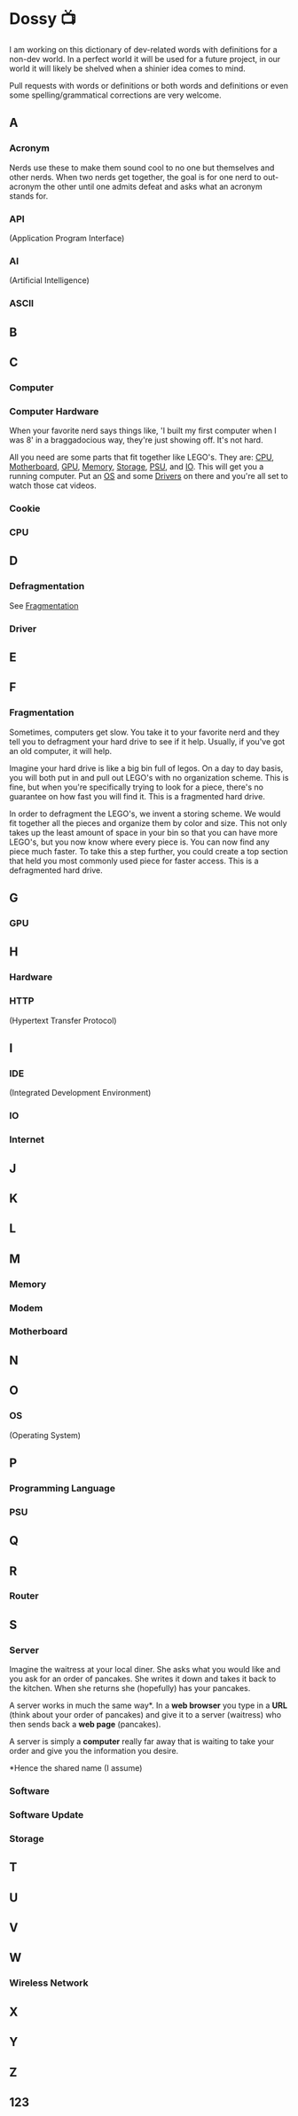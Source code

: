 # Dossy 📺
I am working on this dictionary of dev-related words with definitions for a non-dev world. In a perfect world it will be used for a future project, in our world it will likely be shelved when a shinier idea comes to mind.

Pull requests with words or definitions or both words and definitions or even some spelling/grammatical corrections are very welcome.


## A
### Acronym
Nerds use these to make them sound cool to no one but themselves and other nerds. When two nerds get together, the goal is for one nerd to out-acronym the other until one admits defeat and asks what an acronym stands for.

### API
(Application Program Interface)

### AI
(Artificial Intelligence)

### ASCII

## B

## C
### Computer

### Computer Hardware
When your favorite nerd says things like, 'I built my first computer when I was 8' in a braggadocious way, they're just showing off. It's not hard.

All you need are some parts that fit together like LEGO's. They are: [CPU](#CPU), [Motherboard](#Motherboard), [GPU](#GPU), [Memory](#Memory), [Storage](#Storage), [PSU](#PSU), and [IO](#IO). This will get you a running computer. Put an [OS](#OS) and some [Drivers](#Driver) on there and you're all set to watch those cat videos.

### Cookie

### CPU

## D
### Defragmentation
See [Fragmentation](#Fragmentation)

### Driver

## E

## F
### Fragmentation
Sometimes, computers get slow. You take it to your favorite nerd and they tell you to defragment your hard drive to see if it help. Usually, if you've got an old computer, it will help. 

Imagine your hard drive is like a big bin full of legos. On a day to day basis, you will both put in and pull out LEGO's with no organization scheme. This is fine, but when you're specifically trying to look for a piece, there's no guarantee on how fast you will find it. This is a fragmented hard drive.

In order to defragment the LEGO's, we invent a storing scheme. We would fit together all the pieces and organize them by color and size. This not only takes up the least amount of space in your bin so that you can have more LEGO's, but you now know where every piece is. You can now find any piece much faster. To take this a step further, you could create a top section that held you most commonly used piece for faster access. This is a defragmented hard drive.

## G
### GPU

## H
### Hardware

### HTTP
(Hypertext Transfer Protocol)

## I
### IDE
(Integrated Development Environment)

### IO

### Internet

## J

## K

## L

## M
### Memory

### Modem

### Motherboard

## N

## O
### OS
(Operating System)

## P
### Programming Language

### PSU

## Q

## R
### Router

## S
### Server
Imagine the waitress at your local diner. She asks what you would like and you ask for an order of pancakes. She writes it down and takes it back to the kitchen. When she returns she (hopefully) has your pancakes.

A server works in much the same way*. In a __web browser__ you type in a __URL__ (think about your order of pancakes) and give it to a server (waitress) who then sends back a __web page__ (pancakes).

A server is simply a __computer__ really far away that is waiting to take your order and give you the information you desire.

*Hence the shared name (I assume)

### Software

### Software Update

### Storage

## T

## U

## V

## W
### Wireless Network

## X

## Y

## Z

## 123
